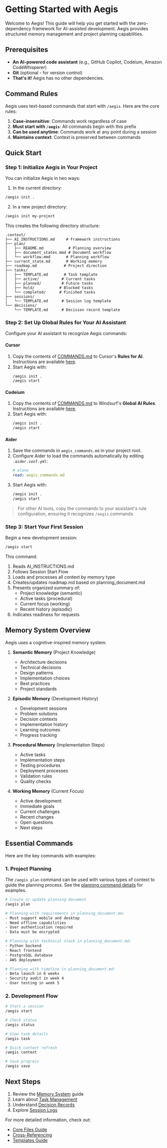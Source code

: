 # Getting Started with Aegis

Welcome to Aegis! This guide will help you get started with the zero-dependency framework for AI-assisted development. Aegis provides structured memory management and project planning capabilities.

## Prerequisites

- **An AI-powered code assistant** (e.g., GitHub Copilot, Codeium, Amazon CodeWhisperer)  
- **Git** (optional - for version control)  
- **That's it!** Aegis has no other dependencies.

## Command Rules

Aegis uses text-based commands that start with `/aegis`. Here are the core rules:

1. **Case-insensitive**: Commands work regardless of case
2. **Must start with `/aegis`**: All commands begin with this prefix
3. **Can be used anytime**: Commands work at any point during a session
4. **Maintains context**: Context is preserved between commands

## Quick Start

### Step 1: Initialize Aegis in Your Project

You can initialize Aegis in two ways:

1. In the current directory:
```bash
/aegis init .
```

2. In a new project directory:
```bash
/aegis init my-project
```

This creates the following directory structure:
```
.context/
├── AI_INSTRUCTIONS.md     # Framework instructions
├── plan/
│   ├── README.md           # Planning overview
│   ├── document_states.mmd # Document workflow
│   └── workflow.mmd       # Planning workflow
├── current_state.md       # Working memory
├── roadmap.md            # Project direction
├── tasks/
│   ├── TEMPLATE.md       # Task template
│   ├── active/          # Current tasks
│   ├── planned/         # Future tasks
│   ├── hold/           # Blocked tasks
│   └── completed/      # Finished tasks
├── sessions/
│   └── TEMPLATE.md      # Session log template
└── decisions/
    └── TEMPLATE.md      # Decision record template
```

### Step 2: Set Up Global Rules for Your AI Assistant

Configure your AI assistant to recognize Aegis commands:

#### **Cursor**
1. Copy the contents of [COMMANDS.md](COMMANDS.md) to Cursor's **Rules for AI**.  
   Instructions are available [here](https://docs.cursor.com/context/rules-for-ai).  
2. Start Aegis with:  
   ```bash
   /aegis init .
   /aegis start
   ```

#### **Codeium**
1. Copy the contents of [COMMANDS.md](COMMANDS.md) to Windsurf's **Global AI Rules**.  
   Instructions are available [here](https://docs.codeium.com/windsurf/memories#global-rules).  
2. Start Aegis with:  
   ```bash
   /aegis init .
   /aegis start
   ```

#### **Aider**
1. Save the commands in `aegis_commands.md` in your project root.  
2. Configure Aider to load the commands automatically by editing `.aider.conf.yml`:  
   ```yaml
   # alone
   read: aegis_commands.md
   ```
3. Start Aegis with:  
   ```bash
   /aegis init .
   /aegis start
   ```

> For other AI tools, copy the commands to your assistant's rule configuration, ensuring it recognizes `/aegis` commands.

### Step 3: Start Your First Session

Begin a new development session:

```bash
/aegis start
```

This command:
1. Reads AI_INSTRUCTIONS.md
2. Follows Session Start Flow
3. Loads and processes all context by memory type
4. Creates/updates roadmap.md based on planning_document.md
5. Presents organized summary of:
   - Project knowledge (semantic)
   - Active tasks (procedural)
   - Current focus (working)
   - Recent history (episodic)
6. Indicates readiness for requests

## Memory System Overview

Aegis uses a cognitive-inspired memory system:

1. **Semantic Memory** (Project Knowledge)  
   - Architecture decisions
   - Technical decisions
   - Design patterns
   - Implementation choices
   - Best practices
   - Project standards

2. **Episodic Memory** (Development History)  
   - Development sessions
   - Problem solutions
   - Decision contexts
   - Implementation history
   - Learning outcomes
   - Progress tracking

3. **Procedural Memory** (Implementation Steps)  
   - Active tasks
   - Implementation steps
   - Testing procedures
   - Deployment processes
   - Validation rules
   - Quality checks

4. **Working Memory** (Current Focus)  
   - Active development
   - Immediate goals
   - Current challenges
   - Recent changes
   - Open questions
   - Next steps

## Essential Commands

Here are the key commands with examples:

### 1. Project Planning
The `/aegis plan` command can be used with various types of context to guide the planning process. See the [planning command details](/planning/README.md) for examples.

```bash
# Create or update planning document
/aegis plan

# Planning with requirements in planning_document.md:
- Must support mobile and desktop
- Need offline capabilities
- User authentication required
- Data must be encrypted

# Planning with technical stack in planning_document.md:
- Python backend
- React frontend
- PostgreSQL database
- AWS deployment

# Planning with timeline in planning_document.md:
- Beta launch in 6 weeks
- Security audit in week 4
- User testing in week 5
```

### 2. Development Flow
```bash
# Start a session
/aegis start

# Check status
/aegis status

# View task details
/aegis task

# Quick context refresh
/aegis context

# Save progress
/aegis save
```

## Next Steps

1. Review the [Memory System](memory_system.md) guide
2. Learn about [Task Management](tasks.md)
3. Understand [Decision Records](decisions.md)
4. Explore [Session Logs](sessions.md)

For more detailed information, check out:
- [Core Files Guide](core_files.md)
- [Cross-Referencing](cross_referencing.md)
- [Templates Guide](templates.md)
